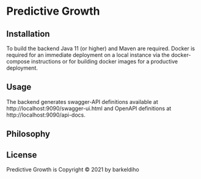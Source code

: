 # Predictive Growth

## Installation

To build the backend Java 11 (or higher) and Maven are required. Docker is required for an immediate deployment on a local instance via the docker-compose instructions or for building docker images for a productive deployment.

## Usage

The backend generates swagger-API definitions available at http://localhost:9090/swagger-ui.html and OpenAPI definitions at http://localhost:9090/api-docs.


## Philosophy

## License
Predictive Growth is Copyright © 2021 by barkeldiho
